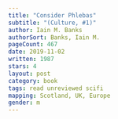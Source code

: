 ```yaml
---
title: "Consider Phlebas"
subtitle: "(Culture, #1)"
author: Iain M. Banks
authorSort: Banks, Iain M.
pageCount: 467
date: 2019-11-02
written: 1987
stars: 4
layout: post
category: book
tags: read unreviewed scifi
mapping: Scotland, UK, Europe
gender: m
---
```

